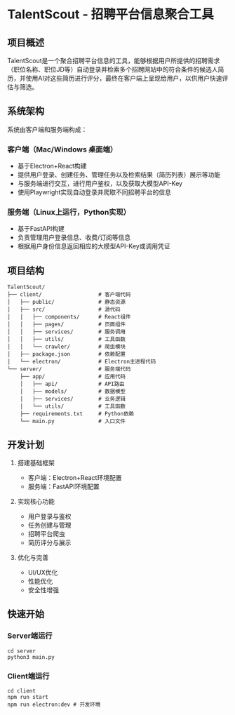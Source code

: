 # TalentScout - 招聘平台信息聚合工具

## 项目概述

TalentScout是一个聚合招聘平台信息的工具，能够根据用户所提供的招聘需求（职位名称、职位JD等）自动登录并检索多个招聘网站中的符合条件的候选人简历，并使用AI对这些简历进行评分，最终在客户端上呈现给用户，以供用户快速评估与筛选。

## 系统架构

系统由客户端和服务端构成：

### 客户端（Mac/Windows 桌面端）
- 基于Electron+React构建
- 提供用户登录、创建任务、管理任务以及检索结果（简历列表）展示等功能
- 与服务端进行交互，进行用户鉴权，以及获取大模型API-Key
- 使用Playwright实现自动登录并爬取不同招聘平台的信息

### 服务端（Linux上运行，Python实现）
- 基于FastAPI构建
- 负责管理用户登录信息、收费/订阅等信息
- 根据用户身份信息返回相应的大模型API-Key或调用凭证

## 项目结构

```
TalentScout/
├── client/                  # 客户端代码
│   ├── public/              # 静态资源
│   ├── src/                 # 源代码
│   │   ├── components/      # React组件
│   │   ├── pages/           # 页面组件
│   │   ├── services/        # 服务调用
│   │   ├── utils/           # 工具函数
│   │   └── crawler/         # 爬虫模块
│   ├── package.json         # 依赖配置
│   └── electron/            # Electron主进程代码
└── server/                  # 服务端代码
    ├── app/                 # 应用代码
    │   ├── api/             # API路由
    │   ├── models/          # 数据模型
    │   ├── services/        # 业务逻辑
    │   └── utils/           # 工具函数
    ├── requirements.txt     # Python依赖
    └── main.py              # 入口文件
```

## 开发计划

1. 搭建基础框架
   - 客户端：Electron+React环境配置
   - 服务端：FastAPI环境配置

2. 实现核心功能
   - 用户登录与鉴权
   - 任务创建与管理
   - 招聘平台爬虫
   - 简历评分与展示

3. 优化与完善
   - UI/UX优化
   - 性能优化
   - 安全性增强

## 快速开始
### Server端运行
```shell
cd server
python3 main.py
```

### Client端运行
```shell
cd client
npm run start
npm run electron:dev # 开发环境
```